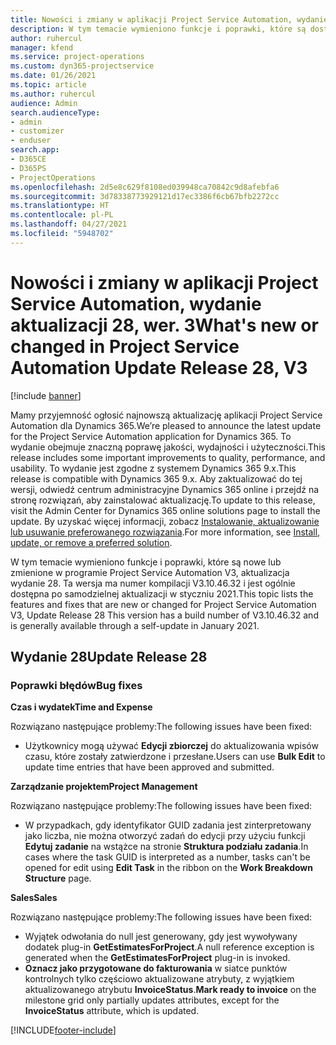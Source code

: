 ```yaml
---
title: Nowości i zmiany w aplikacji Project Service Automation, wydanie aktualizacji 28, wer. 3
description: W tym temacie wymieniono funkcje i poprawki, które są dostępne w aktualizacji Project Service Automation, wydanie 28, wersja 3.
author: ruhercul
manager: kfend
ms.service: project-operations
ms.custom: dyn365-projectservice
ms.date: 01/26/2021
ms.topic: article
ms.author: ruhercul
audience: Admin
search.audienceType:
- admin
- customizer
- enduser
search.app:
- D365CE
- D365PS
- ProjectOperations
ms.openlocfilehash: 2d5e8c629f8108ed039948ca70842c9d8afebfa6
ms.sourcegitcommit: 3d78338773929121d17ec3386f6cb67bfb2272cc
ms.translationtype: HT
ms.contentlocale: pl-PL
ms.lasthandoff: 04/27/2021
ms.locfileid: "5948702"
---
```

# <a name="whats-new-or-changed-in-project-service-automation-update-release-28-v3"></a><span data-ttu-id="d0513-103">Nowości i zmiany w aplikacji Project Service Automation, wydanie aktualizacji 28, wer. 3</span><span class="sxs-lookup"><span data-stu-id="d0513-103">What's new or changed in Project Service Automation Update Release 28, V3</span></span>

[!include [banner](../includes/psa-now-project-operations.md)]

<span data-ttu-id="d0513-104">Mamy przyjemność ogłosić najnowszą aktualizację aplikacji Project Service Automation dla Dynamics 365.</span><span class="sxs-lookup"><span data-stu-id="d0513-104">We’re pleased to announce the latest update for the Project Service Automation application for Dynamics 365.</span></span> <span data-ttu-id="d0513-105">To wydanie obejmuje znaczną poprawę jakości, wydajności i użyteczności.</span><span class="sxs-lookup"><span data-stu-id="d0513-105">This release includes some important improvements to quality, performance, and usability.</span></span> <span data-ttu-id="d0513-106">To wydanie jest zgodne z systemem Dynamics 365 9.x.</span><span class="sxs-lookup"><span data-stu-id="d0513-106">This release is compatible with Dynamics 365 9.x.</span></span> <span data-ttu-id="d0513-107">Aby zaktualizować do tej wersji, odwiedź centrum administracyjne Dynamics 365 online i przejdź na stronę rozwiązań, aby zainstalować aktualizację.</span><span class="sxs-lookup"><span data-stu-id="d0513-107">To update to this release, visit the Admin Center for Dynamics 365 online solutions page to install the update.</span></span> <span data-ttu-id="d0513-108">By uzyskać więcej informacji, zobacz [Instalowanie, aktualizowanie lub usuwanie preferowanego rozwiązania](/power-platform/admin/install-remove-preferred-solution).</span><span class="sxs-lookup"><span data-stu-id="d0513-108">For more information, see [Install, update, or remove a preferred solution](/power-platform/admin/install-remove-preferred-solution).</span></span>

<span data-ttu-id="d0513-109">W tym temacie wymieniono funkcje i poprawki, które są nowe lub zmienione w programie Project Service Automation V3, aktualizacja wydanie 28. Ta wersja ma numer kompilacji V3.10.46.32 i jest ogólnie dostępna po samodzielnej aktualizacji w styczniu 2021.</span><span class="sxs-lookup"><span data-stu-id="d0513-109">This topic lists the features and fixes that are new or changed for Project Service Automation V3, Update Release 28 This version has a build number of V3.10.46.32 and is generally available through a self-update in January 2021.</span></span>

## <a name="update-release-28"></a><span data-ttu-id="d0513-110">Wydanie 28</span><span class="sxs-lookup"><span data-stu-id="d0513-110">Update Release 28</span></span>

### <a name="bug-fixes"></a><span data-ttu-id="d0513-111">Poprawki błędów</span><span class="sxs-lookup"><span data-stu-id="d0513-111">Bug fixes</span></span>

<span data-ttu-id="d0513-112">**Czas i wydatek**</span><span class="sxs-lookup"><span data-stu-id="d0513-112">**Time and Expense**</span></span>

<span data-ttu-id="d0513-113">Rozwiązano następujące problemy:</span><span class="sxs-lookup"><span data-stu-id="d0513-113">The following issues have been fixed:</span></span>

- <span data-ttu-id="d0513-114">Użytkownicy mogą używać **Edycji zbiorczej** do aktualizowania wpisów czasu, które zostały zatwierdzone i przesłane.</span><span class="sxs-lookup"><span data-stu-id="d0513-114">Users can use **Bulk Edit** to update time entries that have been approved and submitted.</span></span>

<span data-ttu-id="d0513-115">**Zarządzanie projektem**</span><span class="sxs-lookup"><span data-stu-id="d0513-115">**Project Management**</span></span>

<span data-ttu-id="d0513-116">Rozwiązano następujące problemy:</span><span class="sxs-lookup"><span data-stu-id="d0513-116">The following issues have been fixed:</span></span>

- <span data-ttu-id="d0513-117">W przypadkach, gdy identyfikator GUID zadania jest zinterpretowany jako liczba, nie można otworzyć zadań do edycji przy użyciu funkcji **Edytuj zadanie** na wstążce na stronie **Struktura podziału zadania**.</span><span class="sxs-lookup"><span data-stu-id="d0513-117">In cases where the task GUID is interpreted as a number, tasks can't be opened for edit using **Edit Task** in the ribbon on the **Work Breakdown Structure** page.</span></span>

<span data-ttu-id="d0513-118">**Sales**</span><span class="sxs-lookup"><span data-stu-id="d0513-118">**Sales**</span></span>

<span data-ttu-id="d0513-119">Rozwiązano następujące problemy:</span><span class="sxs-lookup"><span data-stu-id="d0513-119">The following issues have been fixed:</span></span>

- <span data-ttu-id="d0513-120">Wyjątek odwołania do null jest generowany, gdy jest wywoływany dodatek plug-in **GetEstimatesForProject**.</span><span class="sxs-lookup"><span data-stu-id="d0513-120">A null reference exception is generated when the **GetEstimatesForProject** plug-in is invoked.</span></span>
- <span data-ttu-id="d0513-121">**Oznacz jako przygotowane do fakturowania** w siatce punktów kontrolnych tylko częściowo aktualizowane atrybuty, z wyjątkiem aktualizowanego atrybutu **InvoiceStatus**.</span><span class="sxs-lookup"><span data-stu-id="d0513-121">**Mark ready to invoice** on the milestone grid only partially updates attributes, except for the **InvoiceStatus** attribute, which is updated.</span></span>



[!INCLUDE[footer-include](../includes/footer-banner.md)]